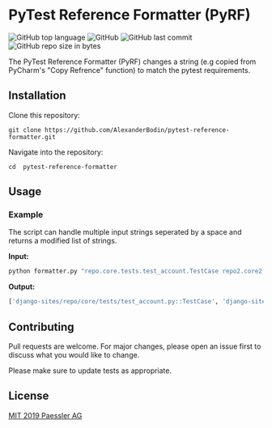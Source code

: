 # PyTest Reference Formatter (PyRF)
![GitHub top language](https://img.shields.io/github/languages/top/alexanderbodin/pytest-reference-formatter.svg)
![GitHub](https://img.shields.io/github/license/alexanderbodin/pytest-reference-formatter)
![GitHub last commit](https://img.shields.io/github/last-commit/alexanderbodin/pytest-reference-formatter.svg)
![GitHub repo size in bytes](https://img.shields.io/github/repo-size/alexanderbodin/pytest-reference-formatter.svg)


The PyTest Reference Formatter (PyRF) changes a string (e.g copied from PyCharm's "Copy Refrence" function) to match the pytest requirements.

## Installation

Clone this repository:

`git clone https://github.com/AlexanderBodin/pytest-reference-formatter.git`

Navigate into the repository:

`cd  pytest-reference-formatter`


## Usage

### Example
The script can handle multiple input strings seperated by a space and returns a modified list of strings.

**Input:**
```bash
python formatter.py "repo.core.tests.test_account.TestCase repo2.core2.tests2.test_account2.TestCase2.test_function"
```

**Output:**
```bash
['django-sites/repo/core/tests/test_account.py::TestCase', 'django-sites/repo2/core2/tests2/test_account2.py::TestCase2::test_function']
```

## Contributing
Pull requests are welcome. For major changes, please open an issue first to discuss what you would like to change.

Please make sure to update tests as appropriate.

## License
[MIT 2019 Paessler AG](https://github.com/AlexanderBodin/pytest-reference-formatter/blob/master/LICENSE)
